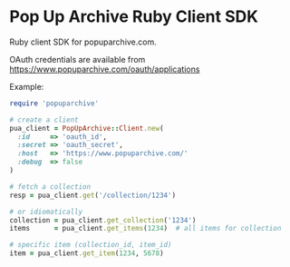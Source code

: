 Pop Up Archive Ruby Client SDK
=========================================

Ruby client SDK for popuparchive.com.

OAuth credentials are available from https://www.popuparchive.com/oauth/applications

Example:

```ruby
require 'popuparchive'

# create a client
pua_client = PopUpArchive::Client.new(
  :id     => 'oauth_id',
  :secret => 'oauth_secret',
  :host   => 'https://www.popuparchive.com/'
  :debug  => false
)

# fetch a collection
resp = pua_client.get('/collection/1234')

# or idiomatically
collection = pua_client.get_collection('1234')
items      = pua_client.get_items(1234)  # all items for collection

# specific item (collection_id, item_id)
item = pua_client.get_item(1234, 5678)
